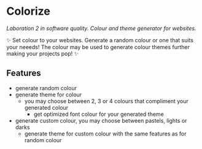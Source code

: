 # Colorize
_Laboration 2 in software quality. Colour and theme generator for websites._

✨ Set colour to your websites. Generate a random colour or one that suits your neeeds! The colour may be used to generate colour themes further making your projects pop! ✨

## Features
- generate random colour
- generate theme for colour
  - you may choose between 2, 3 or 4 colours that compliment your generated colour
    - get optimized font colour for your generated theme
- generate custom colour, you may choose between  pastels, lights or darks
    - generate theme for custom colour with the same features as for random colour
